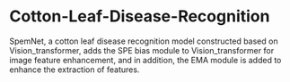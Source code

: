 # Cotton-Leaf-Disease-Recognition
SpemNet, a cotton leaf disease recognition model constructed based on Vision_transformer, adds the SPE bias module to Vision_transformer for image feature enhancement, and in addition, the EMA module is added to enhance the extraction of features.
